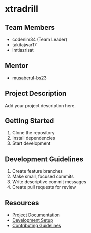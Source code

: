 # xtradrill

## Team Members
- codenim34  (Team Leader)
- takitajwar17
- imtiazrisat

## Mentor
- musaberul-bs23

## Project Description
Add your project description here.

## Getting Started
1. Clone the repository
2. Install dependencies
3. Start development

## Development Guidelines
1. Create feature branches
2. Make small, focused commits
3. Write descriptive commit messages
4. Create pull requests for review

## Resources
- [Project Documentation](docs/)
- [Development Setup](docs/setup.md)
- [Contributing Guidelines](CONTRIBUTING.md)
